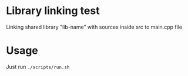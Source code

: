 # Library linking test

Linking shared library "lib-name" with sources inside src to main.cpp file

# Usage

Just run `./scripts/run.sh`
